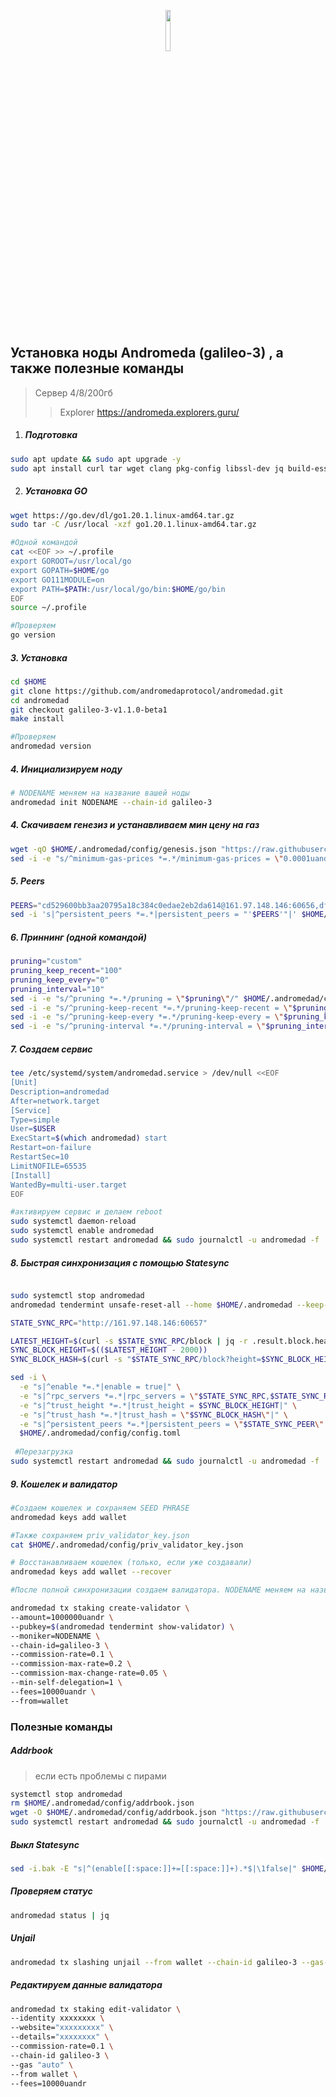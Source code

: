 
<p align="center" width="100%">
    <img width="13%" src="https://pbs.twimg.com/profile_images/1532538144817434625/UknhHKpu_400x400.jpg"> 
</p>
 

## Установка ноды Andromeda (galileo-3) , а также полезные команды 
> Сервер 4/8/200гб
> >Explorer https://andromeda.explorers.guru/

1. ##### Подготовка
```sh
sudo apt update && sudo apt upgrade -y
sudo apt install curl tar wget clang pkg-config libssl-dev jq build-essential bsdmainutils git make ncdu gcc git jq chrony liblz4-tool -y
```
2. ##### Установка GO
```sh
wget https://go.dev/dl/go1.20.1.linux-amd64.tar.gz
sudo tar -C /usr/local -xzf go1.20.1.linux-amd64.tar.gz

#Одной командой
cat <<EOF >> ~/.profile
export GOROOT=/usr/local/go
export GOPATH=$HOME/go
export GO111MODULE=on
export PATH=$PATH:/usr/local/go/bin:$HOME/go/bin
EOF
source ~/.profile

#Проверяем
go version
```
##### 3. Установка 
```sh
cd $HOME
git clone https://github.com/andromedaprotocol/andromedad.git
cd andromedad
git checkout galileo-3-v1.1.0-beta1
make install

#Проверяем 
andromedad version
```

##### 4. Инициализируем ноду 
```sh 
# NODENAME меняем на название вашей ноды
andromedad init NODENAME --chain-id galileo-3
```
##### 4. Скачиваем генезиз и устанавливаем мин цену на газ
```sh
wget -qO $HOME/.andromedad/config/genesis.json "https://raw.githubusercontent.com/andromedaprotocol/testnets/galileo-3/genesis.json"
sed -i -e "s/^minimum-gas-prices *=.*/minimum-gas-prices = \"0.0001uandr\"/" $HOME/.andromedad/config/app.toml
```
##### 5. Peers
```sh
PEERS="cd529600bb3aa20795a18c384c0edae2eb2da614@161.97.148.146:60656,dff203d0633c98eea4a228c5e913f22236043d89@23.88.69.101:16656,3f9594221efe3e9cd4d0de31f71993fc0f12bf01@65.21.245.252:26656,95e8225c5b8a21c1fecd411f37c75f5515de1891@185.197.251.203:26656,5e5186020063f7f8a3f3c6c23feca32830a18f33@65.109.174.30:56656,d30a56dd61de5b3e8d36bf40cb0a15add3915c91@195.3.223.33:37656,7ff2aaa5c49a0907e52689cc90fa416ec70e06a4@185.245.182.152:30656,704e605f9bd65912d8c65a58f955601c31188548@65.21.203.204:19656,433cc64756cb7f00b5fb4b26de97dc0db72b27ca@65.108.216.219:6656,b594f01b5b49a11b6d2e97c3b6358dc1388a1039@65.108.108.52:26656,29a9c5bfb54343d25c89d7119fade8b18201c503@209.34.206.32:26656"
sed -i 's|^persistent_peers *=.*|persistent_peers = "'$PEERS'"|' $HOME/.andromedad/config/config.toml
```

##### 6. Приннинг (одной командой)
```sh
pruning="custom"
pruning_keep_recent="100"
pruning_keep_every="0"
pruning_interval="10"
sed -i -e "s/^pruning *=.*/pruning = \"$pruning\"/" $HOME/.andromedad/config/app.toml
sed -i -e "s/^pruning-keep-recent *=.*/pruning-keep-recent = \"$pruning_keep_recent\"/" $HOME/.andromedad/config/app.toml
sed -i -e "s/^pruning-keep-every *=.*/pruning-keep-every = \"$pruning_keep_every\"/" $HOME/.andromedad/config/app.toml
sed -i -e "s/^pruning-interval *=.*/pruning-interval = \"$pruning_interval\"/" $HOME/.andromedad/config/app.toml
```

##### 7. Создаем сервис
```sh 
tee /etc/systemd/system/andromedad.service > /dev/null <<EOF
[Unit]
Description=andromedad
After=network.target
[Service]
Type=simple
User=$USER
ExecStart=$(which andromedad) start
Restart=on-failure
RestartSec=10
LimitNOFILE=65535
[Install]
WantedBy=multi-user.target
EOF

#активируем сервис и делаем reboot
sudo systemctl daemon-reload
sudo systemctl enable andromedad 
sudo systemctl restart andromedad && sudo journalctl -u andromedad -f
```

##### 8. Быстрая синхронизация с помощью Statesync
```sh

sudo systemctl stop andromedad
andromedad tendermint unsafe-reset-all --home $HOME/.andromedad --keep-addr-book 

STATE_SYNC_RPC="http://161.97.148.146:60657"

LATEST_HEIGHT=$(curl -s $STATE_SYNC_RPC/block | jq -r .result.block.header.height)
SYNC_BLOCK_HEIGHT=$(($LATEST_HEIGHT - 2000))
SYNC_BLOCK_HASH=$(curl -s "$STATE_SYNC_RPC/block?height=$SYNC_BLOCK_HEIGHT" | jq -r .result.block_id.hash)

sed -i \
  -e "s|^enable *=.*|enable = true|" \
  -e "s|^rpc_servers *=.*|rpc_servers = \"$STATE_SYNC_RPC,$STATE_SYNC_RPC\"|" \
  -e "s|^trust_height *=.*|trust_height = $SYNC_BLOCK_HEIGHT|" \
  -e "s|^trust_hash *=.*|trust_hash = \"$SYNC_BLOCK_HASH\"|" \
  -e "s|^persistent_peers *=.*|persistent_peers = \"$STATE_SYNC_PEER\"|" \
  $HOME/.andromedad/config/config.toml
  
 #Перезагрузка
sudo systemctl restart andromedad && sudo journalctl -u andromedad -f
```
##### 9. Кошелек и валидатор #####

```sh
#Создаем кошелек и сохраняем SEED PHRASE 
andromedad keys add wallet

#Также сохраняем priv_validator_key.json
cat $HOME/.andromedad/config/priv_validator_key.json

# Восстанавливаем кошелек (только, если уже создавали)
andromedad keys add wallet --recover

#После полной синхронизации создаем валидатора. NODENAME меняем на название вашей ноды

andromedad tx staking create-validator \
--amount=1000000uandr \
--pubkey=$(andromedad tendermint show-validator) \
--moniker=NODENAME \
--chain-id=galileo-3 \
--commission-rate=0.1 \
--commission-max-rate=0.2 \
--commission-max-change-rate=0.05 \
--min-self-delegation=1 \
--fees=10000uandr \
--from=wallet

```
### Полезные команды

##### Addrbook #####
> если есть проблемы с пирами

```sh
systemctl stop andromedad
rm $HOME/.andromedad/config/addrbook.json
wget -O $HOME/.andromedad/config/addrbook.json "https://raw.githubusercontent.com/EnterStake/cosmosguides/main/Andromeda/addrbook.json"
sudo systemctl restart andromedad && sudo journalctl -u andromedad -f
```

##### Выкл Statesync
```sh
sed -i.bak -E "s|^(enable[[:space:]]+=[[:space:]]+).*$|\1false|" $HOME/.andromedad/config/config.toml
```
##### Проверяем статус
```sh
andromedad status | jq
```
##### Unjail 
```sh 
andromedad tx slashing unjail --from wallet --chain-id galileo-3 --gas-prices 0.1uandr --gas-adjustment 1.5 --gas auto 
```
##### Редактируем данные валидатора
```sh
andromedad tx staking edit-validator \
--identity xxxxxxxx \
--website="xxxxxxxxx" \
--details="xxxxxxxx" \
--commission-rate=0.1 \
--chain-id galileo-3 \
--gas "auto" \
--from wallet \
--fees=10000uandr
```
